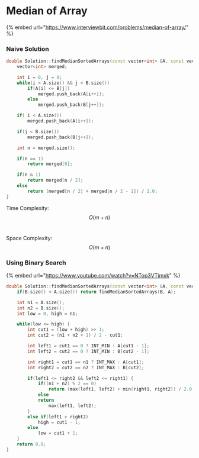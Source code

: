 # Median of Array

{% embed url="https://www.interviewbit.com/problems/median-of-array/" %}

### Naive Solution

```cpp
double Solution::findMedianSortedArrays(const vector<int> &A, const vector<int> &B) {
    vector<int> merged;

    int i = 0, j = 0;
    while(i < A.size() && j < B.size())
        if(A[i] <= B[j])
            merged.push_back(A[i++]);
        else    
            merged.push_back(B[j++]);

    if( i < A.size())
        merged.push_back(A[i++]);

    if(j < B.size())
        merged.push_back(B[j++]);

    int n = merged.size();

    if(n == 1)
        return merged[0];

    if(n & 1)
        return merged[n / 2];
    else 
        return (merged[n / 2] + merged[n / 2 - 1]) / 2.0;
}

```

Time Complexity: $$O(m + n)$$​

Space Complexity: $$O(m + n)$$

### Using Binary Search

{% embed url="https://www.youtube.com/watch?v=NTop3VTjmxk" %}

```cpp
double Solution::findMedianSortedArrays(const vector<int> &A, const vector<int> &B) {
    if(B.size() < A.size()) return findMedianSortedArrays(B, A);

    int n1 = A.size();
    int n2 = B.size();
    int low = 0, high = n1;

    while(low <= high) {
        int cut1 = (low + high) >> 1;
        int cut2 = (n1 + n2 + 1) / 2 - cut1;

        int left1 = cut1 == 0 ? INT_MIN : A[cut1 - 1];
        int left2 = cut2 == 0 ? INT_MIN : B[cut2 - 1];

        int right1 = cut1 == n1 ? INT_MAX : A[cut1];
        int right2 = cut2 == n2 ? INT_MAX : B[cut2];

        if(left1 <= right2 && left2 <= right1) {
            if((n1 + n2) % 2 == 0)
                return (max(left1, left2) + min(right1, right2)) / 2.0;
            else
            return 
                max(left1, left2);
        } 
        else if(left1 > right2)
            high = cut1 - 1;
        else    
            low = cut1 + 1;
    }
    return 0.0;    
}
```

